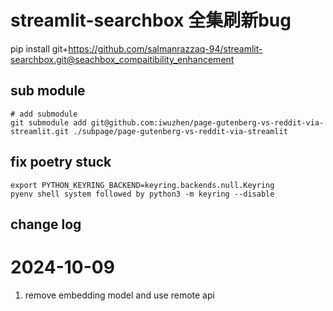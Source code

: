# streamlit-searchbox 全集刷新bug
pip install git+https://github.com/salmanrazzaq-94/streamlit-searchbox.git@seachbox_compaitibility_enhancement


## sub module

```
# add submodule
git submodule add git@github.com:iwuzhen/page-gutenberg-vs-reddit-via-streamlit.git ./subpage/page-gutenberg-vs-reddit-via-streamlit
```

## fix poetry stuck

```
export PYTHON_KEYRING_BACKEND=keyring.backends.null.Keyring
pyenv shell system followed by python3 -m keyring --disable
```

## change log

# 2024-10-09
1. remove embedding model and use remote api